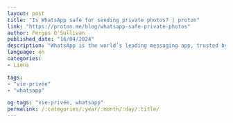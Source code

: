 ```yaml
---
layout: post
title: "Is WhatsApp safe for sending private photos? | proton"
link: "https://proton.me/blog/whatsapp-safe-private-photos"
author: Fergus O'Sullivan
published_date: "16/04/2024"
description: "WhatsApp is the world’s leading messaging app, trusted by billions of people around the globe to send and receive messages. However, is WhatsApp safe for sending private photos? Or are there better ways to share photos online privately? Let’s find out."
language: en
categories:
- Liens

tags:
- "vie-privée"
- "whatsapp"

og-tags: "vie-privée, whatsapp"
permalink: /:categories/:year/:month/:day/:title/
---
```

